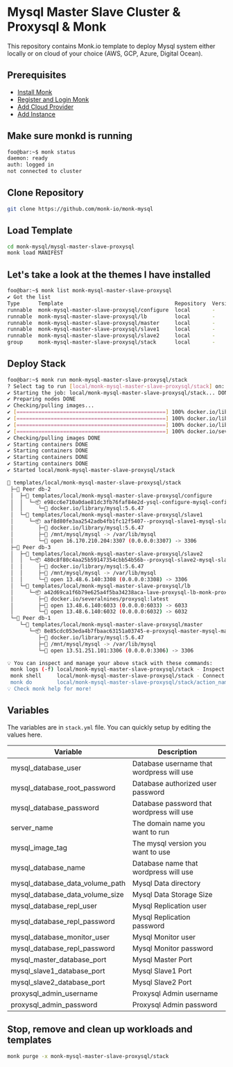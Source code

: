 # Mysql Master Slave Cluster & Proxysql & Monk

This repository contains Monk.io template to deploy Mysql system either locally or on cloud of your choice (AWS, GCP, Azure, Digital Ocean).

## Prerequisites

- [Install Monk](https://docs.monk.io/docs/get-monk)
- [Register and Login Monk](https://docs.monk.io/docs/acc-and-auth)
- [Add Cloud Provider](https://docs.monk.io/docs/cloud-provider)
- [Add Instance](https://docs.monk.io/docs/multi-cloud)

## Make sure monkd is running

```bash
foo@bar:~$ monk status
daemon: ready
auth: logged in
not connected to cluster
```

## Clone Repository

```bash
git clone https://github.com/monk-io/monk-mysql
```

## Load Template

```bash
cd monk-mysql/mysql-master-slave-proxysql
monk load MANIFEST
```

## Let's take a look at the themes I have installed

```bash
foo@bar:~$ monk list monk-mysql-master-slave-proxysql                                                                           ✔  04:03:43 
✔ Got the list
Type      Template                                    Repository  Version  Tags
runnable  monk-mysql-master-slave-proxysql/configure  local       -        -
runnable  monk-mysql-master-slave-proxysql/lb         local       -        -
runnable  monk-mysql-master-slave-proxysql/master     local       -        -
runnable  monk-mysql-master-slave-proxysql/slave1     local       -        -
runnable  monk-mysql-master-slave-proxysql/slave2     local       -        -
group     monk-mysql-master-slave-proxysql/stack      local       -        -

```

## Deploy Stack

```bash
foo@bar:~$ monk run monk-mysql-master-slave-proxysql/stack                                                              ✔  13s   04:01:22 
? Select tag to run [local/monk-mysql-master-slave-proxysql/stack] on: mysql
✔ Starting the job: local/monk-mysql-master-slave-proxysql/stack... DONE
✔ Preparing nodes DONE
✔ Checking/pulling images...
✔ [================================================] 100% docker.io/library/mysql:5.6.47 db-2
✔ [================================================] 100% docker.io/library/mysql:5.6.47 db-1
✔ [================================================] 100% docker.io/library/mysql:5.6.47 db-3
✔ [================================================] 100% docker.io/severalnines/proxysql:latest db-3
✔ Checking/pulling images DONE
✔ Starting containers DONE
✔ Starting containers DONE
✔ Starting containers DONE
✔ Starting containers DONE
✔ Started local/monk-mysql-master-slave-proxysql/stack

🔩 templates/local/monk-mysql-master-slave-proxysql/stack
 ├─🧊 Peer db-2
 │  ├─🔩 templates/local/monk-mysql-master-slave-proxysql/configure
 │  │  └─📦 e98cc6e710a0dae81dc3fb76faf84e2d-ysql-configure-mysql-configure
 │  │     └─🧩 docker.io/library/mysql:5.6.47
 │  └─🔩 templates/local/monk-mysql-master-slave-proxysql/slave1
 │     └─📦 aaf8d80fe3aa2542adb4fb1fc12f5407--proxysql-slave1-mysql-slave-1
 │        ├─🧩 docker.io/library/mysql:5.6.47
 │        ├─💾 /mnt/mysql/mysql -> /var/lib/mysql
 │        └─🔌 open 16.170.210.204:3307 (0.0.0.0:3307) -> 3306
 ├─🧊 Peer db-3
 │  ├─🔩 templates/local/monk-mysql-master-slave-proxysql/slave2
 │  │  └─📦 480c8f80c4aa25b59147354cbb54b56b--proxysql-slave2-mysql-slave-2
 │  │     ├─🧩 docker.io/library/mysql:5.6.47
 │  │     ├─💾 /mnt/mysql/mysql -> /var/lib/mysql
 │  │     └─🔌 open 13.48.6.140:3308 (0.0.0.0:3308) -> 3306
 │  └─🔩 templates/local/monk-mysql-master-slave-proxysql/lb
 │     └─📦 a42d69ca1f6b79e625a4f5ba34238aca-lave-proxysql-lb-monk-proxysql
 │        ├─🧩 docker.io/severalnines/proxysql:latest
 │        ├─🔌 open 13.48.6.140:6033 (0.0.0.0:6033) -> 6033
 │        └─🔌 open 13.48.6.140:6032 (0.0.0.0:6032) -> 6032
 └─🧊 Peer db-1
    └─🔩 templates/local/monk-mysql-master-slave-proxysql/master
       └─📦 8e85cdc053eda4b7fbaac63151a03745-e-proxysql-master-mysql-master
          ├─🧩 docker.io/library/mysql:5.6.47
          ├─💾 /mnt/mysql/mysql -> /var/lib/mysql
          └─🔌 open 13.51.251.101:3306 (0.0.0.0:3306) -> 3306

💡 You can inspect and manage your above stack with these commands:
 monk logs (-f) local/monk-mysql-master-slave-proxysql/stack - Inspect logs
 monk shell     local/monk-mysql-master-slave-proxysql/stack - Connect to the container's shell
 monk do        local/monk-mysql-master-slave-proxysql/stack/action_name - Run defined action (if exists)
💡 Check monk help for more!
```

## Variables

The variables are in `stack.yml` file. You can quickly setup by editing the values here.

| Variable                          | Description                                |
|------------------------------     |------------------------------------------- |
| mysql_database_user               | Database username that wordpress will use  |
| mysql_database_root_password      | Database authorized user password          |
| mysql_database_password           | Database password that wordpress will use  |
| server_name                       | The domain name you want to run            |
| mysql_image_tag                   | The mysql version you want to use          |
| mysql_database_name               | Database name that wordpress will use      |
| mysql_database_data_volume_path   | Mysql Data directory                       |
| mysql_database_data_volume_size   | Mysql Data Storage Size                    |
| mysql_database_repl_user          | Mysql Replication user                     |
| mysql_database_repl_password      | Mysql Replication password                 |
| mysql_database_monitor_user       | Mysql Monitor user                         |
| mysql_database_repl_password      | Mysql Monitor password                     |
| mysql_master_database_port        | Mysql Master Port                          |
| mysql_slave1_database_port        | Mysql Slave1 Port                          |
| mysql_slave2_database_port        | Mysql Slave2 Port                          |
| proxysql_admin_username           | Proxysql Admin username                    |
| proxysql_admin_password           | Proxysql Admin password                    |

## Stop, remove and clean up workloads and templates

```bash
monk purge -x monk-mysql-master-slave-proxysql/stack
```
